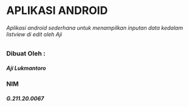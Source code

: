 # APLIKASI ANDROID
###### Aplikasi android sederhana untuk menampilkan inputan data kedalam listview di edit oleh Aji

### Dibuat Oleh :
##### Aji Lukmantoro
### NIM
##### G.211.20.0067